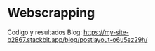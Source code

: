 # Webscrapping
Codigo y resultados
Blog: https://my-site-b2867.stackbit.app/blog/postlayout-o6u5ez29h/ 
